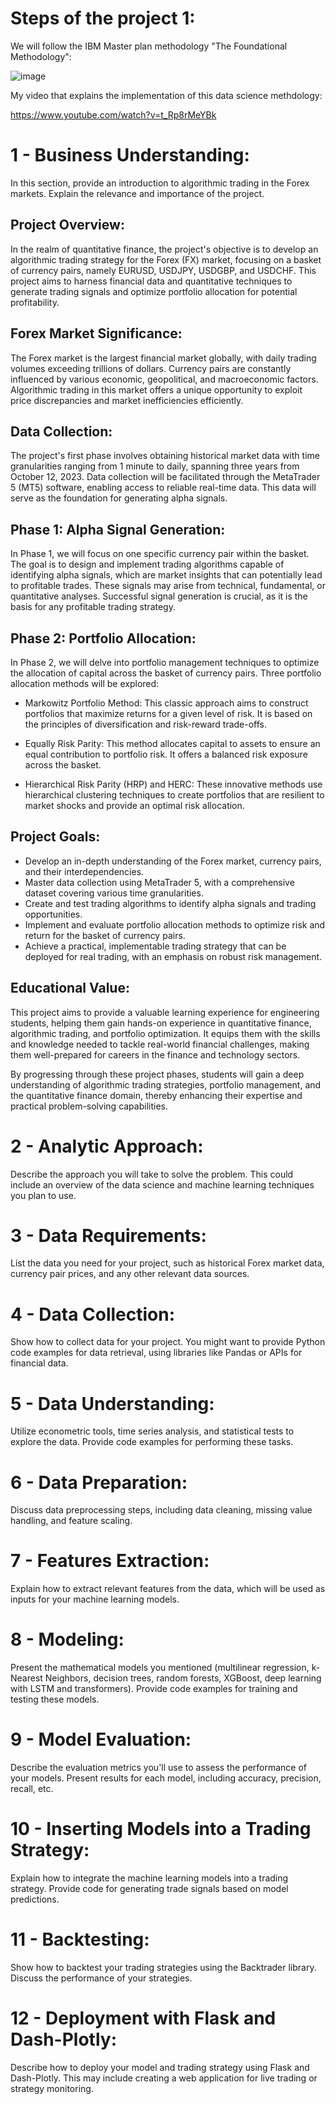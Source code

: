 # Steps of the project 1:

We will follow the IBM Master plan methodology "The Foundational Methodology":

![image](https://github.com/AhmedRebai/fin_ml_projects_polytechnique_tunisie_option_eges/assets/13001763/1b2c0de7-05da-4872-8060-b5e1be3ca7b3)

My video that explains the implementation of this data science methdology: 

https://www.youtube.com/watch?v=t_Rp8rMeYBk



# 1 - Business Understanding:

In this section, provide an introduction to algorithmic trading in the Forex markets. Explain the relevance and importance of the project.


## Project Overview:

In the realm of quantitative finance, the project's objective is to develop an algorithmic trading strategy for the Forex (FX) market, focusing on a basket of currency pairs, namely EURUSD, USDJPY, USDGBP, and USDCHF. This project aims to harness financial data and quantitative techniques to generate trading signals and optimize portfolio allocation for potential profitability.

## Forex Market Significance:

The Forex market is the largest financial market globally, with daily trading volumes exceeding trillions of dollars. Currency pairs are constantly influenced by various economic, geopolitical, and macroeconomic factors. Algorithmic trading in this market offers a unique opportunity to exploit price discrepancies and market inefficiencies efficiently.

## Data Collection:
The project's first phase involves obtaining historical market data with time granularities ranging from 1 minute to daily, spanning three years from October 12, 2023. Data collection will be facilitated through the MetaTrader 5 (MT5) software, enabling access to reliable real-time data. This data will serve as the foundation for generating alpha signals.

## Phase 1: Alpha Signal Generation:
In Phase 1, we will focus on one specific currency pair within the basket. The goal is to design and implement trading algorithms capable of identifying alpha signals, which are market insights that can potentially lead to profitable trades. These signals may arise from technical, fundamental, or quantitative analyses. Successful signal generation is crucial, as it is the basis for any profitable trading strategy.

## Phase 2: Portfolio Allocation:
In Phase 2, we will delve into portfolio management techniques to optimize the allocation of capital across the basket of currency pairs. Three portfolio allocation methods will be explored:

* Markowitz Portfolio Method: This classic approach aims to construct portfolios that maximize returns for a given level of risk. It is based on the principles of diversification and risk-reward trade-offs.

* Equally Risk Parity: This method allocates capital to assets to ensure an equal contribution to portfolio risk. It offers a balanced risk exposure across the basket.

* Hierarchical Risk Parity (HRP) and HERC: These innovative methods use hierarchical clustering techniques to create portfolios that are resilient to market shocks and provide an optimal risk allocation.

## Project Goals:

* Develop an in-depth understanding of the Forex market, currency pairs, and their interdependencies.
* Master data collection using MetaTrader 5, with a comprehensive dataset covering various time granularities.
* Create and test trading algorithms to identify alpha signals and trading opportunities.
* Implement and evaluate portfolio allocation methods to optimize risk and return for the basket of currency pairs.
* Achieve a practical, implementable trading strategy that can be deployed for real trading, with an emphasis on robust risk management.

## Educational Value:
This project aims to provide a valuable learning experience for engineering students, helping them gain hands-on experience in quantitative finance, algorithmic trading, and portfolio optimization. It equips them with the skills and knowledge needed to tackle real-world financial challenges, making them well-prepared for careers in the finance and technology sectors.

By progressing through these project phases, students will gain a deep understanding of algorithmic trading strategies, portfolio management, and the quantitative finance domain, thereby enhancing their expertise and practical problem-solving capabilities.

# 2 - Analytic Approach:

Describe the approach you will take to solve the problem. This could include an overview of the data science and machine learning techniques you plan to use.

# 3 - Data Requirements:

List the data you need for your project, such as historical Forex market data, currency pair prices, and any other relevant data sources.

# 4 - Data Collection:

Show how to collect data for your project. You might want to provide Python code examples for data retrieval, using libraries like Pandas or APIs for financial data.

# 5 - Data Understanding:

Utilize econometric tools, time series analysis, and statistical tests to explore the data. Provide code examples for performing these tasks.

# 6 - Data Preparation:

Discuss data preprocessing steps, including data cleaning, missing value handling, and feature scaling.

# 7 - Features Extraction:

Explain how to extract relevant features from the data, which will be used as inputs for your machine learning models.

# 8 - Modeling:

Present the mathematical models you mentioned (multilinear regression, k-Nearest Neighbors, decision trees, random forests, XGBoost, deep learning with LSTM and transformers). Provide code examples for training and testing these models.

# 9 - Model Evaluation:

Describe the evaluation metrics you'll use to assess the performance of your models. Present results for each model, including accuracy, precision, recall, etc.

# 10 - Inserting Models into a Trading Strategy:

Explain how to integrate the machine learning models into a trading strategy. Provide code for generating trade signals based on model predictions.

# 11 - Backtesting:

Show how to backtest your trading strategies using the Backtrader library. Discuss the performance of your strategies.

# 12 - Deployment with Flask and Dash-Plotly:

Describe how to deploy your model and trading strategy using Flask and Dash-Plotly. This may include creating a web application for live trading or strategy monitoring.
